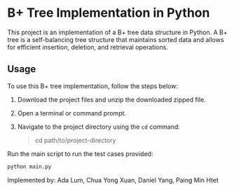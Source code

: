 # B+ Tree Implementation in Python

This project is an implementation of a B+ tree data structure in Python. A B+ tree is a self-balancing tree structure that maintains sorted data and allows for efficient insertion, deletion, and retrieval operations.

## Usage

To use this B+ tree implementation, follow the steps below:

1. Download the project files and unzip the downloaded zipped file.

2. Open a terminal or command prompt.

3. Navigate to the project directory using the `cd` command:

   > cd path/to/project-directory

Run the main script to run the test cases provided:
```sh
python main.py
```
Implemented by:
Ada Lum, Chua Yong Xuan, Daniel Yang, Paing Min Htet
